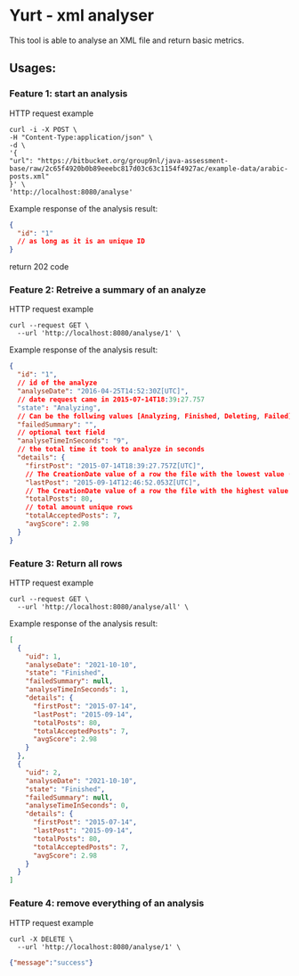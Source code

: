 # Yurt - xml analyser

This tool is able to analyse an XML file and return basic metrics.

## Usages:

### Feature 1: start an analysis

HTTP request example

```
curl -i -X POST \
-H "Content-Type:application/json" \
-d \
'{
"url": "https://bitbucket.org/group9nl/java-assessment-base/raw/2c65f4920b0b89eeebc817d03c63c1154f4927ac/example-data/arabic-posts.xml"
}' \
'http://localhost:8080/analyse'

```

Example response of the analysis result:

```json
{
  "id": "1"
  // as long as it is an unique ID
}
```

return 202 code

### Feature 2: Retreive a summary of an analyze

HTTP request example

```
curl --request GET \
  --url 'http://localhost:8080/analyse/1' \
```

Example response of the analysis result:

```json
{
  "id": "1",
  // id of the analyze
  "analyseDate": "2016-04-25T14:52:30Z[UTC]",
  // date request came in 2015-07-14T18:39:27.757
  "state": "Analyzing",
  // Can be the follwing values [Analyzing, Finished, Deleting, Failed]
  "failedSummary": "",
  // optional text field
  "analyseTimeInSeconds": "9",
  // the total time it took to analyze in seconds
  "details": {
    "firstPost": "2015-07-14T18:39:27.757Z[UTC]",
    // The CreationDate value of a row the file with the lowest value (first in time)
    "lastPost": "2015-09-14T12:46:52.053Z[UTC]",
    // The CreationDate value of a row the file with the highest value (last in time)
    "totalPosts": 80,
    // total amount unique rows
    "totalAcceptedPosts": 7,
    "avgScore": 2.98
  }
}
```

### Feature 3: Return all rows

HTTP request example

```
curl --request GET \
  --url 'http://localhost:8080/analyse/all' \
```

Example response of the analysis result:

```json
[
  {
    "uid": 1,
    "analyseDate": "2021-10-10",
    "state": "Finished",
    "failedSummary": null,
    "analyseTimeInSeconds": 1,
    "details": {
      "firstPost": "2015-07-14",
      "lastPost": "2015-09-14",
      "totalPosts": 80,
      "totalAcceptedPosts": 7,
      "avgScore": 2.98
    }
  },
  {
    "uid": 2,
    "analyseDate": "2021-10-10",
    "state": "Finished",
    "failedSummary": null,
    "analyseTimeInSeconds": 0,
    "details": {
      "firstPost": "2015-07-14",
      "lastPost": "2015-09-14",
      "totalPosts": 80,
      "totalAcceptedPosts": 7,
      "avgScore": 2.98
    }
  }
]
```

### Feature 4: remove everything of an analysis

HTTP request example

```
curl -X DELETE \
  --url 'http://localhost:8080/analyse/1' \
```
```json
{"message":"success"}
```
